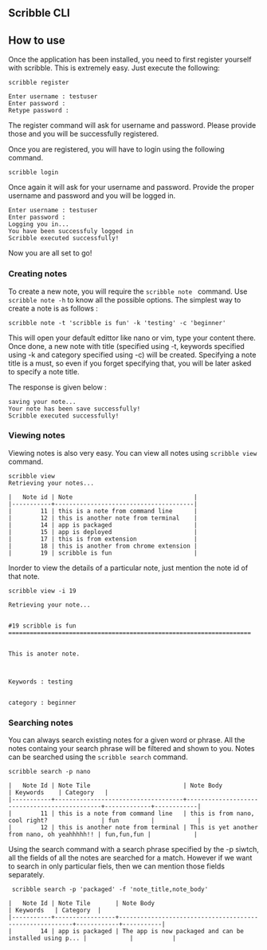 ## Scribble CLI

## How to use

Once the application has been installed, you need to first register yourself with scribble. This is extremely easy.
Just execute the following:

```
scribble register

Enter username : testuser
Enter password : 
Retype password :

```

The register command will ask for username and password. Please provide those and you will be successfully registered.

Once you are registered, you will have to login using the following command.

```
scribble login
```
Once again it will ask for your username and password. Provide the proper username and password and you will be logged in.

```
Enter username : testuser
Enter password : 
Logging you in...
You have been successfuly logged in
Scribble executed successfully!

```
Now you are all set to go!

### Creating notes

To create a new note, you will require the ```scribble note ``` command. Use ```scribble note -h``` to know all the
possible options. The simplest way to create a note is as follows : 

```
scribble note -t 'scribble is fun' -k 'testing' -c 'beginner'
```
This will open your default edittor like nano or vim, type your content there. Once done, a new note with title (specified
using -t, keywords specified using -k and category specified using -c) will be created. Specifying a note title is a must, so
even if you forget specifying that, you will be later asked to specify a note title.

The response is given below :

```
saving your note...
Your note has been save successfully!
Scribble executed successfully!
```

### Viewing notes

Viewing notes is also very easy. You can view all notes using ```scribble view``` command.

```
scribble view
Retrieving your notes...

|   Note id | Note                                  |
|-----------+---------------------------------------|
|        11 | this is a note from command line      |
|        12 | this is another note from terminal    |
|        14 | app is packaged                       |
|        15 | app is deployed                       |
|        17 | this is from extension                |
|        18 | this is another from chrome extension |
|        19 | scribble is fun                       |

```

Inorder to view the details of a particular note, just mention the note id of that note.

```
scribble view -i 19

Retrieving your note...


#19 scribble is fun
====================================================================


This is anoter note.



Keywords : testing


category : beginner

```

### Searching notes

You can always search existing notes for a given word or phrase. All the notes containg your search phrase will be filtered
and shown to you. Notes can be searched using the ```scribble search``` command.

```
scribble search -p nano

|   Note Id | Note Tile                          | Note Body                                    | Keywords    | Category   |
|-----------+------------------------------------+----------------------------------------------+-------------+------------|
|        11 | this is a note from command line   | this is from nano, cool right?               | fun         |            |
|        12 | this is another note from terminal | This is yet another from nano, oh yeahhhhh!! | fun,fun,fun |            |

```
Using the search command with a search phrase specified by the -p siwtch, all the fields of all the notes are searched for a
match. However if we want to search in only particular fiels, then we can mention those fields separately.

```
 scribble search -p 'packaged' -f 'note_title,note_body'
 
|   Note Id | Note Tile       | Note Body                                               | Keywords   | Category  |
|-----------+-----------------+---------------------------------------------------------+------------+-----------|
|        14 | app is packaged | The app is now packaged and can be installed using p... |            |           |





